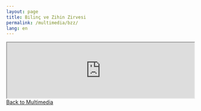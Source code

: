 ```yaml
---
layout: page
title: Bilinç ve Zihin Zirvesi
permalink: /multimedia/bzz/
lang: en
---
```


<!-- bzz.html -->
<iframe width="100%"
src="https://www.youtube.com/live/akA4Bxs--UQ?si=H4IGziPS10PwdpNz">
</iframe>
<a href="/multimedia">Back to Multimedia</a>